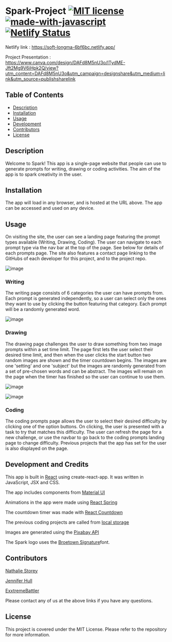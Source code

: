 # Spark-Project [![MIT license](https://img.shields.io/badge/License-MIT-blue.svg)](https://lbesson.mit-license.org/) [![made-with-javascript](https://img.shields.io/badge/Made%20with-JavaScript-1f425f.svg)](https://www.javascript.com) [![Netlify Status](https://api.netlify.com/api/v1/badges/eb7934dd-c40f-4223-b15b-f61833e728dd/deploy-status)](https://app.netlify.com/sites/soft-longma-6bf6bc/deploys)

Netlify link : https://soft-longma-6bf6bc.netlify.app/

Project Presentation : https://www.canva.com/design/DAFd8M5nU3o/ITydME-Jft2Mg9V6iHpk2Q/view?utm_content=DAFd8M5nU3o&utm_campaign=designshare&utm_medium=link&utm_source=publishsharelink



## Table of Contents 
 
- [Description](#description) 
- [Installation](#installation) 
- [Usage](#usage) 
- [Development](#development) 
- [Contributors](#contributors) 
- [License](#license)  

## Description 
Welcome to Spark! This app is a single-page website that people can use to generate prompts for writing, drawing or coding activities. The aim of the app is to spark creativity in the user.
 


## Installation 
The app will load in any browser, and is hosted at the URL above. The app can be accessed and used on any device.



## Usage 
On visiting the site, the user can see a landing page featuring the prompt types available (Writing, Drawing, Coding). The user can navigate to each prompt type via the nav bar at the top of the page. See below for details of each prompts page. The site also features a contact page linking to the GitHubs of each developer for this project, and to the project repo.

![image](https://user-images.githubusercontent.com/69109391/228548405-d8f64975-a18f-45aa-9263-5191d1a2ee9f.png)


### Writing

The writing page consists of 6 categories the user can have prompts from. Each prompt is generated independently, so a user can select only the ones they want to use by clicking the button featuring that category. Each prompt will be a randomly generated word.

![image](https://user-images.githubusercontent.com/69109391/228549360-a91f0aea-8557-425c-bafe-389a1a313bf5.png)

### Drawing

The drawing page challenges the user to draw something from two image prompts within a set time limit. The page first lets the user select their desired time limit, and then when the user clicks the start button two random images are shown and the timer countdown begins. The images are one 'setting' and one 'subject' but the images are randomly generated from a set of pre-chosen words and can be abstract. The images will remain on the page when the timer has finished so the user can continue to use them.

![image](https://user-images.githubusercontent.com/69109391/228550126-14c3862b-dc20-4402-aa62-6e382d0503b6.png)

![image](https://user-images.githubusercontent.com/69109391/228556880-6cdde2cd-cb9c-427a-89fb-01a78d71f508.png)


### Coding

The coding prompts page allows the user to select their desired difficulty by clicking one of the option buttons. On clicking, the user is presented with a task to try that matches this difficulty. The user can refresh the page for a new challenge, or use the navbar to go back to the coding prompts landing page to change difficulty. Previous projects that the app has set for the user is also displayed on the page.




## Development and Credits

This app is built in [React](https://react.dev/) using create-react-app. It was written in JavaScript, JSX and CSS.

The app includes components from [Material UI](https://mui.com/material-ui/getting-started/overview/)

Animations in the app were made using [React Spring](https://www.react-spring.dev/)

The countdown timer was made with [React Countdown](https://www.npmjs.com/package/react-countdown)

The previous coding projects are called from [local storage](https://javascript.info/localstorage)

Images are generated using the [Pixabay API](https://pixabay.com/api/docs/)

The Spark logo uses the [Broetown Signature](https://www.1001fonts.com/broetown-signature-font.html)font.

## Contributors 

[Nathalie Storey](https://github.com/NCStorey)

[Jennifer Hull](https://github.com/jh871)

[ExxtremeBattler](https://github.com/ExxtremeBattler)

Please contact any of us at the above links if you have any questions.
 
## License 
This project is covered under the MIT License. Please refer to the repository for more information.
